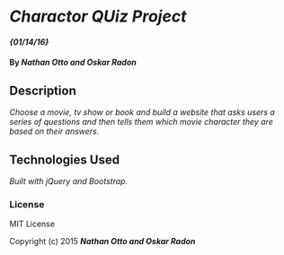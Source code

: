 # _Charactor QUiz Project_

####  _{01/14/16}_

#### By _Nathan Otto and Oskar Radon_

## Description

_Choose a movie, tv show or book and build a website that asks users a series of questions and then tells them which movie character they are based on their answers._

## Technologies Used

_Built with jQuery and Bootstrap._

### License

MIT License

Copyright (c) 2015 **_Nathan Otto and Oskar Radon_**
